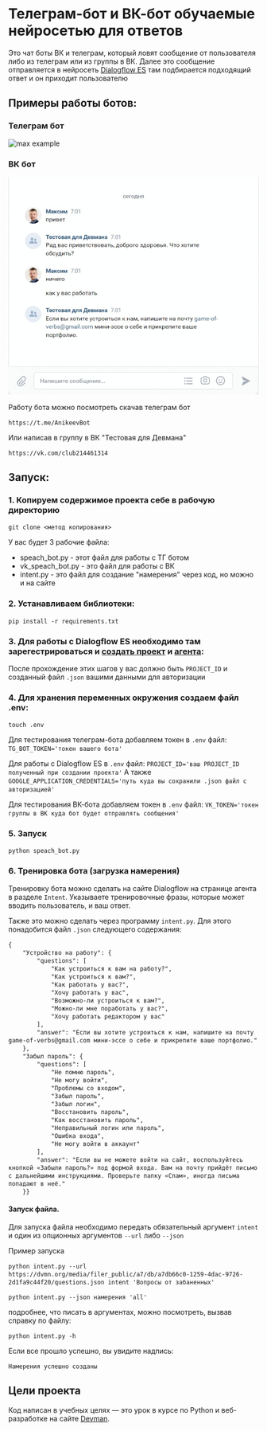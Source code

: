 # Телеграм-бот и ВК-бот обучаемые нейросетью для ответов

Это чат боты ВК и телеграм, который ловят сообщение от пользователя 
либо из телеграм или из группы в ВК. Далее это сообщение отправляется в нейросеть [Dialogflow ES](https://dialogflow.cloud.google.com/#/getStarted)
там подбирается подходящий ответ и он приходит пользователю

## Примеры работы ботов:
### Телеграм бот

![max example](gif/telegram.gif)

### ВК бот

![max example](gif/VK.gif)


Работу бота можно посмотреть скачав телеграм бот 
```
https://t.me/AnikeevBot
```
Или написав в группу в ВК "Тестовая для Девмана"
```
https://vk.com/club214461314
```
## Запуск:

### 1. Копируем содержимое проекта себе в рабочую директорию
```
git clone <метод копирования>
```
У вас будет 3 рабочие файла:
- speach_bot.py - этот файл для работы с ТГ ботом
- vk_speach_bot.py - это файл для работы с ВК
- intent.py - это файл для создание "намерения" через код, но можно и на сайте

### 2. Устанавливаем библиотеки:
```
pip install -r requirements.txt
```

### 3. Для работы с Dialogflow ES необходимо там зарегестрироваться и [создать проект](https://cloud.google.com/dialogflow/es/docs/quick/setup) и [агента](https://cloud.google.com/dialogflow/es/docs/quick/build-agent):
После прохождение этих шагов у вас должно быть `PROJECT_ID` и созданный файл `.json`  вашими данными для авторизации

### 4. Для хранения переменных окружения создаем файл .env:
```
touch .env
```
Для тестирования телеграм-бота добавляем токен в `.env` файл: `TG_BOT_TOKEN='токен вашего бота'`

Для работы с Dialogflow ES в `.env` файл: `PROJECT_ID='ваш PROJECT_ID полученный при создании проекта'`
А также `GOOGLE_APPLICATION_CREDENTIALS='путь куда вы сохранили .json файл с авторизацией'`

Для тестирования ВК-бота добавляем токен в `.env` файл: `VK_TOKEN='токен группы в ВК куда бот будет отправлять сообщения'`
### 5. Запуск

```
python speach_bot.py  
```
### 6. Тренировка бота (загрузка намерения)
Тренировку бота можно сделать на сайте Dialogflow на странице агента в разделе `Intent`. 
Указываете тренировочные фразы, которые может вводить пользователь, и ваш ответ.

Также это можно сделать через программу `intent.py`. Для этого понадобится файл `.json` следующего содержания:

```pycon
{
    "Устройство на работу": {
        "questions": [
            "Как устроиться к вам на работу?",
            "Как устроиться к вам?",
            "Как работать у вас?",
            "Хочу работать у вас",
            "Возможно-ли устроиться к вам?",
            "Можно-ли мне поработать у вас?",
            "Хочу работать редактором у вас"
        ],
        "answer": "Если вы хотите устроиться к нам, напишите на почту game-of-verbs@gmail.com мини-эссе о себе и прикрепите ваше портфолио."
    },
    "Забыл пароль": {
        "questions": [
            "Не помню пароль",
            "Не могу войти",
            "Проблемы со входом",
            "Забыл пароль",
            "Забыл логин",
            "Восстановить пароль",
            "Как восстановить пароль",
            "Неправильный логин или пароль",
            "Ошибка входа",
            "Не могу войти в аккаунт"
        ],
        "answer": "Если вы не можете войти на сайт, воспользуйтесь кнопкой «Забыли пароль?» под формой входа. Вам на почту прийдёт письмо с дальнейшими инструкциями. Проверьте папку «Спам», иногда письма попадают в неё."
    }}
```

#### Запуск файла. 
Для запуска файла необходимо передать обязательный аргумент `intent` и один из 
опционных аргументов `--url` либо `--json`

Пример запуска
```
python intent.py --url https://dvmn.org/media/filer_public/a7/db/a7db66c0-1259-4dac-9726-2d1fa9c44f20/questions.json intent 'Вопросы от забаненных'  
```

```pycon
python intent.py --json намерения 'all'
```

подробнее, что писать в аргументах, можно посмотреть, вызвав справку по файлу:
```pycon
python intent.py -h
```

Если все прошло успешно, вы увидите надпись:
```pycon
Намерения успешно созданы
```

## Цели проекта

Код написан в учебных целях — это урок в курсе по Python и веб-разработке на сайте [Devman](https://dvmn.org).
